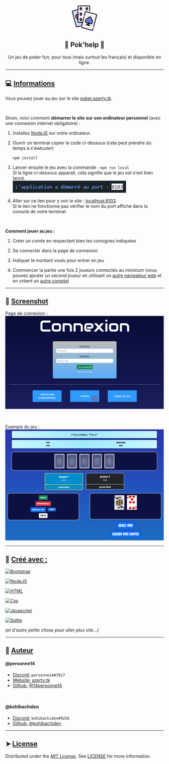 <!-- PROJECT INFO -->
<br/>
<div align="center">
  <a href="https://github.com/14personne14/poker_projet_nsi">
    <img src="public/icons/poker.png" alt="Icon" width="80" height="80">
  </a>

  <h2 align="center">
    🔵 <b>Pok'help</b> 🔵
  </h2>

  <p align="center">
    Un jeu de poker fun, pour tous (mais surtout les français) et disponible en ligne.
  </p>
</div>

---

<!-- USAGE -->

## 💻 <ins>**Informations**</ins>

Vous pouvez jouer au jeu sur le site [poker.azerty.tk](https://poker.azerty.tk).

<br/>

Sinon, voici comment **démarrer le site sur son ordinateur personnel** (avec une connexion internet obligatoire) :

1.  Installez [NodeJS](https://nodejs.org/en/download) sur votre ordinateur.
2.  Ouvrir un terminal copier le code ci-dessous (cela peut prendre du temps à s'éxécuter)

    ```console
    npm install
    ```

3.  Lancer ensuite le jeu avec la commande : `npm run local`
    <br>
    Si la ligne ci-dessous apparait, cela signifie que le jeu est s'est bien lancé.
    <br>
    ![IMG_ligne_code](./public/images/screenshots/code_line.png)

4.  Aller sur ce lien pour y voir le site : [localhost:8103](http://localhost:8103/). <br>
    Si le lien ne fonctionne pas vérifier le nom du port affiché dans la console de votre terminal.

<br/>

**Comment jouer au jeu :**

1.  Créer un comte en respectant bien les consignes indiquées

2.  Se connecter dans la page de connexion

3.  Indiquer le montant voulu pour entrer en jeu

4.  Commencer la partie une fois 2 joueurs connectés au minimum (vous pouvez ajouter un second joueur en utilisant un <ins>autre navigateur web</ins> et en créant un <ins>autre compte</ins>)

---

<!-- SCREENSHOT -->

## 📲 <ins>**Screenshot**</ins>

Page de connexion :
![Image_1](./public/images/screenshots/connexion_example.png)

<br/>

Example du jeu :
![Image_2](./public/images/screenshots/game_example.png)

---

<!-- BUILT WHIT -->

## 🔧 <ins>**Créé avec :**</ins>

[![Bootstrap][Bootstrap]][Bootstrap-url]

[![NodeJS][Nodejs]][Nodejs-url]

[![HTML][Html]][Html-url]

[![Css][Css]][Css-url]

[![Javascript][Javascript]][Javascript-url]

[![Sqlite][Sqlite]][Sqlite-url]

*(et d'autre petite chose pour aller plus vite...)*

---

<!-- AUTHOR -->

## 🙇 <ins>**Auteur**</ins>

#### @personne14 

-   <ins>Discord:</ins> `personne14#7817`
-   <ins>Website:</ins> [azerty.tk][Website-url]
-   <ins>Github:</ins> [@14personne14][Github-url]

<br/>

#### @kohibachiden

-   <ins>Discord:</ins> `kohibachiden#9256`
-   <ins>Github:</ins> [@kohibachiden][Github-url-2]

---

<!-- LICENCE -->

## ➤ <ins>**License**</ins>

Distributed under the <ins>_MIT License_</ins>. See [LICENSE][Licence-url] for more information.

<!-- MARKDOWN LINKS & IMAGES -->
<!-- https://shields.io/ -->

[Website-url]: https://azerty.tk/
[Github-url]: https://github.com/14personne14
[Github-url-2]: https://github.com/kohibachiden
[Licence-url]: https://en.wikipedia.org/wiki/MIT_License
[screenshot]: public/screenshot/connexion_example.png
[Python]: https://img.shields.io/badge/python-346E9E?style=for-the-badge&logo=python&logoColor=white
[Python-url]: https://python.org/
[Php]: https://img.shields.io/badge/PHP-20232A?style=for-the-badge&logo=php&logoColor=white
[Php-url]: https://php.net/
[Bootstrap]: https://img.shields.io/badge/Bootstrap-563D7C?style=for-the-badge&logo=bootstrap&logoColor=white
[Bootstrap-url]: https://getbootstrap.com/
[JQuery]: https://img.shields.io/badge/jQuery-0769AD?style=for-the-badge&logo=jquery&logoColor=white
[JQuery-url]: https://jquery.com/
[Nodejs]: https://img.shields.io/badge/Node.JS-499537?style=for-the-badge&logo=node.js&logoColor=white
[Nodejs-url]: https://nodejs.org/
[Html]: https://img.shields.io/badge/html-DD4B25?style=for-the-badge&logo=html5&logoColor=white
[Html-url]: https://developer.mozilla.org/fr/docs/Web/HTML
[Javascript]: https://img.shields.io/badge/Javascript-EFD81D?style=for-the-badge&logo=javascript&logoColor=black&textColor=black
[Javascript-url]: https://developer.mozilla.org/fr/docs/Web/JavaScript
[Discordpy]: https://img.shields.io/badge/Discord.py-2D2D2D?style=for-the-badge&logo=discord&logoColor=white
[Discordpy-url]: https://discordpy.readthedocs.io/en/stable/
[Sqlite]: https://img.shields.io/badge/Sqlite-0F7BC8?style=for-the-badge&logo=sqlite&logoColor=white
[Sqlite-url]: https://sqlite.org/
[Css]: https://img.shields.io/badge/Css-214CE5?style=for-the-badge&logo=css3&logoColor=white
[Css-url]: https://developer.mozilla.org/fr/docs/Web/CSS
